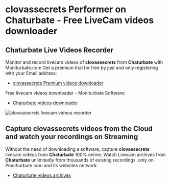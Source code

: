 # clovassecrets Performer on Chaturbate - Free LiveCam videos downloader

## Chaturbate Live Videos Recorder

Monitor and record livecam videos of **clovassecrets** from **Chaturbate** with Moniturbate.com
Get a premium trial for free by just and only registering with your Email address:
* [clovassecrets Premium videos downloader](https://moniturbate.com/request-demo-licence-key.html)

Free livecam videos downloader - Moniturbate Software:
* [Chaturbate videos downloader](https://moniturbate.com/moniturbate-download-software.html)

![clovassecrets livecam videos recorder](https://peachurnet.com/templates/moniturbate-software.png)


## Capture clovassecrets videos from the Cloud and watch your recordings on Streaming

Without the need of downloading a software, capture **clovassecrets** livecam videos from **Chaturbate** 100% online.
Watch Livecam archives from **Chaturbate** unlimitedly from thousands of existing recordings, only on Peachurbate.com and its websites network:
* [Chaturbate videos archives](https://peachurnet.com/)